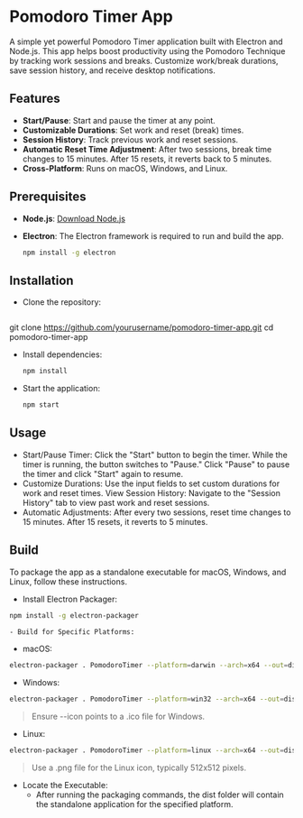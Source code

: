 # Pomodoro Timer App

A simple yet powerful Pomodoro Timer application built with Electron and Node.js. This app helps boost productivity using the Pomodoro Technique by tracking work sessions and breaks. Customize work/break durations, save session history, and receive desktop notifications.

## Features

- **Start/Pause**: Start and pause the timer at any point.
- **Customizable Durations**: Set work and reset (break) times.
- **Session History**: Track previous work and reset sessions.
- **Automatic Reset Time Adjustment**: After two sessions, break time changes to 15 minutes. After 15 resets, it reverts back to 5 minutes.
- **Cross-Platform**: Runs on macOS, Windows, and Linux.

## Prerequisites

- **Node.js**: [Download Node.js](https://nodejs.org/)
- **Electron**: The Electron framework is required to run and build the app.

  ```bash
  npm install -g electron
  ```

## Installation

- Clone the repository:

  ```bash

  ```

git clone <https://github.com/yourusername/pomodoro-timer-app.git>
cd pomodoro-timer-app

- Install dependencies:

  ```bash
  npm install

  ```

- Start the application:

  ```bash
  npm start
  ```

## Usage

- Start/Pause Timer: Click the "Start" button to begin the timer. While the timer is running, the button switches to "Pause." Click "Pause" to pause the timer and click "Start" again to resume.
- Customize Durations: Use the input fields to set custom durations for work and reset times.
  View Session History: Navigate to the "Session History" tab to view past work and reset sessions.
- Automatic Adjustments: After every two sessions, reset time changes to 15 minutes. After 15 resets, it reverts to 5 minutes.

## Build

To package the app as a standalone executable for macOS, Windows, and Linux, follow these instructions.

- Install Electron Packager:

```bash
npm install -g electron-packager

- Build for Specific Platforms:
```

- macOS:

```bash
electron-packager . PomodoroTimer --platform=darwin --arch=x64 --out=dist --overwrite --icon=path/to/icon.icns
```

- Windows:

```bash
electron-packager . PomodoroTimer --platform=win32 --arch=x64 --out=dist --overwrite --icon=path/to/icon.ico
```

> Ensure --icon points to a .ico file for Windows.

- Linux:

```bash
electron-packager . PomodoroTimer --platform=linux --arch=x64 --out=dist --overwrite --icon=path/to/icon.png
```

> Use a .png file for the Linux icon, typically 512x512 pixels.

- Locate the Executable:
  - After running the packaging commands, the dist folder will contain the standalone application for the specified platform.
